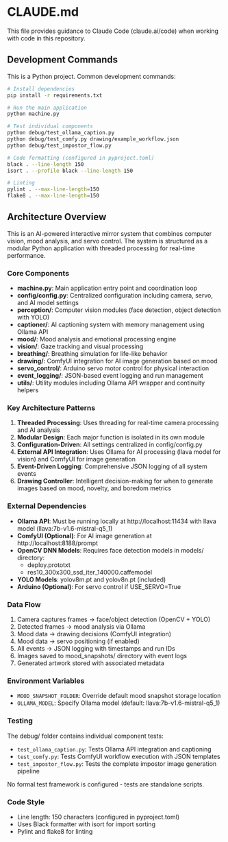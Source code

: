 # CLAUDE.md

This file provides guidance to Claude Code (claude.ai/code) when working with code in this repository.

## Development Commands

This is a Python project. Common development commands:

```bash
# Install dependencies
pip install -r requirements.txt

# Run the main application
python machine.py

# Test individual components
python debug/test_ollama_caption.py
python debug/test_comfy.py drawing/example_workflow.json
python debug/test_impostor_flow.py

# Code formatting (configured in pyproject.toml)
black . --line-length 150
isort . --profile black --line-length 150

# Linting
pylint . --max-line-length=150
flake8 . --max-line-length=150
```

## Architecture Overview

This is an AI-powered interactive mirror system that combines computer vision, mood analysis, and servo control. The system is structured as a modular Python application with threaded processing for real-time performance.

### Core Components

- **machine.py**: Main application entry point and coordination loop
- **config/config.py**: Centralized configuration including camera, servo, and AI model settings
- **perception/**: Computer vision modules (face detection, object detection with YOLO)
- **captioner/**: AI captioning system with memory management using Ollama API
- **mood/**: Mood analysis and emotional processing engine
- **vision/**: Gaze tracking and visual processing
- **breathing/**: Breathing simulation for life-like behavior
- **drawing/**: ComfyUI integration for AI image generation based on mood
- **servo_control/**: Arduino servo motor control for physical interaction
- **event_logging/**: JSON-based event logging and run management
- **utils/**: Utility modules including Ollama API wrapper and continuity helpers

### Key Architecture Patterns

1. **Threaded Processing**: Uses threading for real-time camera processing and AI analysis
2. **Modular Design**: Each major function is isolated in its own module
3. **Configuration-Driven**: All settings centralized in config/config.py
4. **External API Integration**: Uses Ollama for AI processing (llava model for vision) and ComfyUI for image generation
5. **Event-Driven Logging**: Comprehensive JSON logging of all system events
6. **Drawing Controller**: Intelligent decision-making for when to generate images based on mood, novelty, and boredom metrics

### External Dependencies

- **Ollama API**: Must be running locally at http://localhost:11434 with llava model (llava:7b-v1.6-mistral-q5_1)
- **ComfyUI (Optional)**: For AI image generation at http://localhost:8188/prompt
- **OpenCV DNN Models**: Requires face detection models in models/ directory:
  - deploy.prototxt
  - res10_300x300_ssd_iter_140000.caffemodel
- **YOLO Models**: yolov8m.pt and yolov8n.pt (included)
- **Arduino (Optional)**: For servo control if USE_SERVO=True

### Data Flow

1. Camera captures frames → face/object detection (OpenCV + YOLO)
2. Detected frames → mood analysis via Ollama
3. Mood data → drawing decisions (ComfyUI integration)
4. Mood data → servo positioning (if enabled)
5. All events → JSON logging with timestamps and run IDs
6. Images saved to mood_snapshots/ directory with event logs
7. Generated artwork stored with associated metadata

### Environment Variables

- `MOOD_SNAPSHOT_FOLDER`: Override default mood snapshot storage location
- `OLLAMA_MODEL`: Specify Ollama model (default: llava:7b-v1.6-mistral-q5_1)

### Testing

The debug/ folder contains individual component tests:
- `test_ollama_caption.py`: Tests Ollama API integration and captioning
- `test_comfy.py`: Tests ComfyUI workflow execution with JSON templates
- `test_impostor_flow.py`: Tests the complete impostor image generation pipeline

No formal test framework is configured - tests are standalone scripts.

### Code Style

- Line length: 150 characters (configured in pyproject.toml)
- Uses Black formatter with isort for import sorting
- Pylint and flake8 for linting
